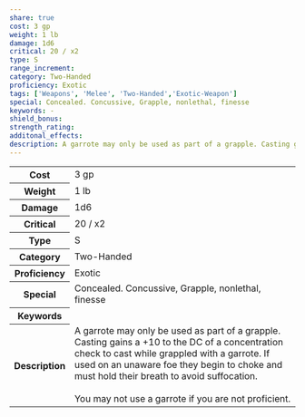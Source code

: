 ```yaml
---
share: true
cost: 3 gp
weight: 1 lb
damage: 1d6
critical: 20 / x2
type: S
range_increment: 
category: Two-Handed
proficiency: Exotic
tags: ['Weapons', 'Melee', 'Two-Handed','Exotic-Weapon']
special: Concealed. Concussive, Grapple, nonlethal, finesse
keywords: -
shield_bonus: 
strength_rating: 
additonal_effects: 
description: A garrote may only be used as part of a grapple. Casting gains a +10 to the DC of a concentration check to cast while grappled with a garrote. If used on an unaware foe they begin to choke and must hold their breath to avoid suffocation.<br><br>You may not use a garrote if you are not proficient.
---
```

<p><span style="overflow-x: auto;"><table><tbody><tr><th>Cost</th><td>3 gp</td></tr><tr><th>Weight</th><td>1 lb</td></tr><tr><th>Damage</th><td>1d6</td></tr><tr><th>Critical</th><td>20 / x2</td></tr><tr><th>Type</th><td>S</td></tr><tr><th>Category</th><td>Two-Handed</td></tr><tr><th>Proficiency</th><td>Exotic</td></tr><tr><th>Special</th><td>Concealed. Concussive, Grapple, nonlethal, finesse</td></tr><tr><th>Keywords</th><td></td></tr><tr><th>Description</th><td>A garrote may only be used as part of a grapple. Casting gains a +10 to the DC of a concentration check to cast while grappled with a garrote. If used on an unaware foe they begin to choke and must hold their breath to avoid suffocation.<br><br>You may not use a garrote if you are not proficient.</td></tr></tbody></table></span></p>
